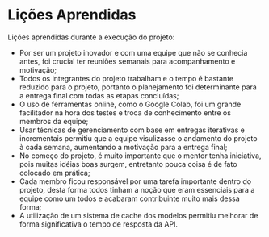# Lições Aprendidas

Lições aprendidas durante a execução do projeto:
- Por ser um projeto inovador e com uma equipe que não se conhecia antes, foi crucial ter reuniões semanais para acompanhamento e motivação;
- Todos os integrantes do projeto trabalham e o tempo é bastante reduzido para o projeto, portanto o planejamento foi determinante para a entrega final com todas as etapas concluídas;
- O uso de ferramentas online, como o Google Colab, foi um grande facilitador na hora dos testes e troca de conhecimento entre os membros da equipe;
- Usar técnicas de gerenciamento com base em entregas iterativas e incrementais permitiu que a equipe visulizasse o andamento do projeto à cada semana, aumentando a motivação para a entrega final;
- No começo do projeto, é muito importante que o mentor tenha iniciativa, pois muitas idéias boas surgem, entretanto pouca coisa é de fato colocado em prática;
- Cada membro ficou responsável por uma tarefa importante dentro do projeto, desta forma todos tinham a noção que eram essenciais para a equipe como um todos e acabaram contribuinte muito mais dessa forma;
- A utilização de um sistema de cache dos modelos permitiu melhorar de forma significativa o tempo de resposta da API.
